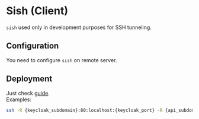 # Sish (Client)

`sish` used only in development purposes for SSH tunneling.

## Configuration
You need to configure `sish` on remote server.

## Deployment
Just check [guide](https://docs.ssi.sh/).
</br>
Examples:
```bash
ssh -R {keycloak_subdomain}:80:localhost:{keycloak_port} -R {api_subdomain}:80:localhost:{reverse_proxy_port} tunnel.touhou.dad`
```
